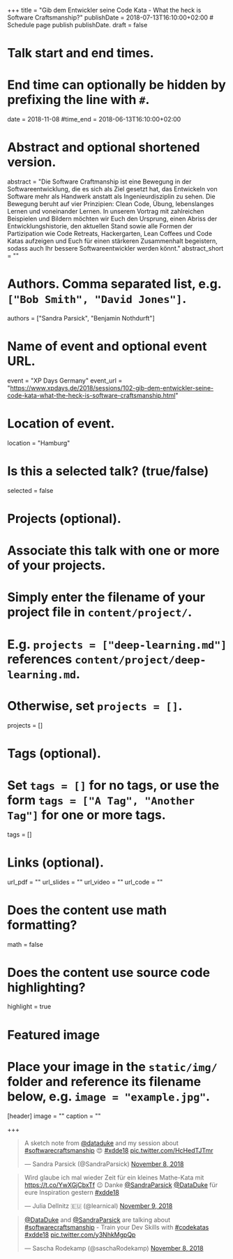 +++
title = "Gib dem Entwickler seine Code Kata - What the heck is Software Craftsmanship?"
publishDate = 2018-07-13T16:10:00+02:00  # Schedule page publish publishDate.
draft = false

# Talk start and end times.
#   End time can optionally be hidden by prefixing the line with `#`.
date = 2018-11-08
#time_end = 2018-06-13T16:10:00+02:00

# Abstract and optional shortened version.
abstract = "Die Software Craftmanship ist eine Bewegung in der Softwareentwicklung, die es sich als Ziel gesetzt hat, das Entwickeln von Software mehr als Handwerk anstatt als Ingenieurdisziplin zu sehen. Die Bewegung beruht auf vier Prinzipien: Clean Code, Übung, lebenslanges Lernen und voneinander Lernen. In unserem Vortrag mit zahlreichen Beispielen und Bildern möchten wir Euch den Ursprung, einen Abriss der Entwicklungshistorie, den aktuellen Stand sowie alle Formen der Partizipation wie Code Retreats, Hackergarten, Lean Coffees und Code Katas aufzeigen und Euch für einen stärkeren Zusammenhalt begeistern, sodass auch Ihr bessere Softwareentwickler werden könnt."
abstract_short = ""

# Authors. Comma separated list, e.g. `["Bob Smith", "David Jones"]`.
authors = ["Sandra Parsick", "Benjamin Nothdurft"]

# Name of event and optional event URL.
event = "XP Days Germany"
event_url = "https://www.xpdays.de/2018/sessions/102-gib-dem-entwickler-seine-code-kata-what-the-heck-is-software-craftsmanship.html"

# Location of event.
location = "Hamburg"

# Is this a selected talk? (true/false)
selected = false

# Projects (optional).
#   Associate this talk with one or more of your projects.
#   Simply enter the filename of your project file in `content/project/`.
#   E.g. `projects = ["deep-learning.md"]` references `content/project/deep-learning.md`.
#   Otherwise, set `projects = []`.
projects = []

# Tags (optional).
#   Set `tags = []` for no tags, or use the form `tags = ["A Tag", "Another Tag"]` for one or more tags.
tags = []

# Links (optional).
url_pdf = ""
url_slides = ""
url_video = ""
url_code = ""

# Does the content use math formatting?
math = false

# Does the content use source code highlighting?
highlight = true

# Featured image
# Place your image in the `static/img/` folder and reference its filename below, e.g. `image = "example.jpg"`.
[header]
image = ""
caption = ""

+++

<blockquote class="twitter-tweet" data-partner="tweetdeck"><p lang="en" dir="ltr">A sketch note from <a href="https://twitter.com/DataDuke?ref_src=twsrc%5Etfw">@dataduke</a> and my session about <a href="https://twitter.com/hashtag/softwarecraftsmanship?src=hash&amp;ref_src=twsrc%5Etfw">#softwarecraftsmanship</a> 😍 <a href="https://twitter.com/hashtag/xdde18?src=hash&amp;ref_src=twsrc%5Etfw">#xdde18</a> <a href="https://t.co/HcHedTJTmr">pic.twitter.com/HcHedTJTmr</a></p>&mdash; Sandra Parsick (@SandraParsick) <a href="https://twitter.com/SandraParsick/status/1060494146144792576?ref_src=twsrc%5Etfw">November 8, 2018</a></blockquote>
<script async src="https://platform.twitter.com/widgets.js" charset="utf-8"></script>

<blockquote class="twitter-tweet" data-partner="tweetdeck"><p lang="de" dir="ltr">Wird glaube ich mal wieder Zeit für ein kleines Mathe-Kata mit  <a href="https://t.co/YwXGjCbxTf">https://t.co/YwXGjCbxTf</a> 😉 Danke <a href="https://twitter.com/SandraParsick?ref_src=twsrc%5Etfw">@SandraParsick</a> <a href="https://twitter.com/DataDuke?ref_src=twsrc%5Etfw">@DataDuke</a> für eure Inspiration gestern <a href="https://twitter.com/hashtag/xdde18?src=hash&amp;ref_src=twsrc%5Etfw">#xdde18</a></p>&mdash; Julia Dellnitz 🇪🇺 (@learnical) <a href="https://twitter.com/learnical/status/1060791604036993025?ref_src=twsrc%5Etfw">November 9, 2018</a></blockquote>
<script async src="https://platform.twitter.com/widgets.js" charset="utf-8"></script>

<blockquote class="twitter-tweet" data-partner="tweetdeck"><p lang="en" dir="ltr"><a href="https://twitter.com/DataDuke?ref_src=twsrc%5Etfw">@DataDuke</a> and <a href="https://twitter.com/SandraParsick?ref_src=twsrc%5Etfw">@SandraParsick</a> are talking about <a href="https://twitter.com/hashtag/softwarecraftsmanship?src=hash&amp;ref_src=twsrc%5Etfw">#softwarecraftsmanship</a> - Train your Dev Skills with <a href="https://twitter.com/hashtag/codekatas?src=hash&amp;ref_src=twsrc%5Etfw">#codekatas</a> <a href="https://twitter.com/hashtag/xdde18?src=hash&amp;ref_src=twsrc%5Etfw">#xdde18</a> <a href="https://t.co/y3NhkMgpQp">pic.twitter.com/y3NhkMgpQp</a></p>&mdash; Sascha Rodekamp (@saschaRodekamp) <a href="https://twitter.com/saschaRodekamp/status/1060461950864424961?ref_src=twsrc%5Etfw">November 8, 2018</a></blockquote>
<script async src="https://platform.twitter.com/widgets.js" charset="utf-8"></script>
